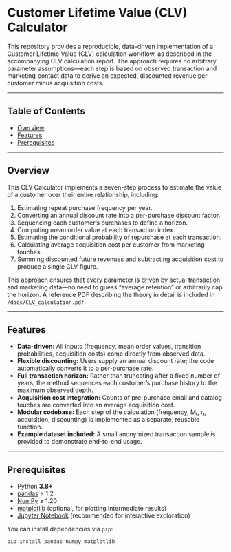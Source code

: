 # Customer Lifetime Value (CLV) Calculator

This repository provides a reproducible, data-driven implementation of a Customer Lifetime Value (CLV) calculation workflow, as described in the accompanying CLV calculation report. The approach requires no arbitrary parameter assumptions—each step is based on observed transaction and marketing‐contact data to derive an expected, discounted revenue per customer minus acquisition costs.

---

## Table of Contents

- [Overview](#overview)  
- [Features](#features)  
- [Prerequisites](#prerequisites)  


---

## Overview

This CLV Calculator implements a seven-step process to estimate the value of a customer over their entire relationship, including:

1. Estimating repeat purchase frequency per year.  
2. Converting an annual discount rate into a per-purchase discount factor.  
3. Sequencing each customer’s purchases to define a horizon.  
4. Computing mean order value at each transaction index.  
5. Estimating the conditional probability of repurchase at each transaction.  
6. Calculating average acquisition cost per customer from marketing touches.  
7. Summing discounted future revenues and subtracting acquisition cost to produce a single CLV figure.

This approach ensures that every parameter is driven by actual transaction and marketing data—no need to guess “average retention” or arbitrarily cap the horizon. A reference PDF describing the theory in detail is included in `/docs/CLV_calculation.pdf`.

---

## Features

- **Data-driven:** All inputs (frequency, mean order values, transition probabilities, acquisition costs) come directly from observed data.  
- **Flexible discounting:** Users supply an annual discount rate; the code automatically converts it to a per-purchase rate.  
- **Full transaction horizon:** Rather than truncating after a fixed number of years, the method sequences each customer’s purchase history to the maximum observed depth.  
- **Acquisition cost integration:** Counts of pre-purchase email and catalog touches are converted into an average acquisition cost.  
- **Modular codebase:** Each step of the calculation (frequency, Mₜ, rₜ, acquisition, discounting) is implemented as a separate, reusable function.  
- **Example dataset included:** A small anonymized transaction sample is provided to demonstrate end-to-end usage.

---

## Prerequisites

- Python **3.8+**  
- [pandas](https://pandas.pydata.org/) ≥ 1.2  
- [NumPy](https://numpy.org/) ≥ 1.20  
- [matplotlib](https://matplotlib.org/) (optional, for plotting intermediate results)  
- [Jupyter Notebook](https://jupyter.org/) (recommended for interactive exploration)  

You can install dependencies via `pip`:

```bash
pip install pandas numpy matplotlib
